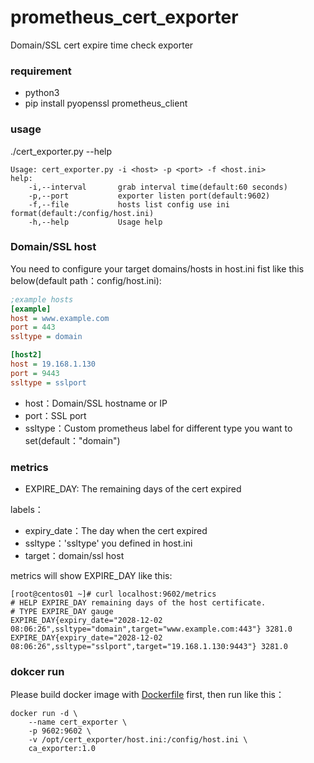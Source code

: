 # prometheus_cert_exporter

Domain/SSL cert expire time check exporter

### requirement

- python3
- pip install pyopenssl prometheus_client

### usage

./cert_exporter.py --help

```
Usage: cert_exporter.py -i <host> -p <port> -f <host.ini>
help:
    -i,--interval       grab interval time(default:60 seconds)
    -p,--port           exporter listen port(default:9602)
    -f,--file           hosts list config use ini format(default:/config/host.ini)
    -h,--help           Usage help
```

### Domain/SSL host

You need to configure your target domains/hosts in host.ini fist like this below(default path：config/host.ini):

```ini
;example hosts
[example]
host = www.example.com
port = 443
ssltype = domain

[host2]
host = 19.168.1.130
port = 9443
ssltype = sslport
```

- host：Domain/SSL hostname or IP
- port：SSL port
- ssltype：Custom prometheus label for different type you want to set(default："domain")

### metrics

- EXPIRE_DAY: The remaining days of the cert expired

labels：

- expiry_date：The day when the cert expired
- ssltype：'ssltype' you defined in host.ini
- target：domain/ssl host

metrics will show EXPIRE_DAY like this:

```shell
[root@centos01 ~]# curl localhost:9602/metrics
# HELP EXPIRE_DAY remaining days of the host certificate.
# TYPE EXPIRE_DAY gauge
EXPIRE_DAY{expiry_date="2028-12-02 08:06:26",ssltype="domain",target="www.example.com:443"} 3281.0
EXPIRE_DAY{expiry_date="2028-12-02 08:06:26",ssltype="sslport",target="19.168.1.130:9443"} 3281.0
```

### dokcer run

Please build docker image with [Dockerfile](https://github.com/roybliss/prometheus_cert_exporter/blob/master/Dockerfile) first, then run like this：

```shell
docker run -d \
    --name cert_exporter \
    -p 9602:9602 \
    -v /opt/cert_exporter/host.ini:/config/host.ini \
    ca_exporter:1.0
```